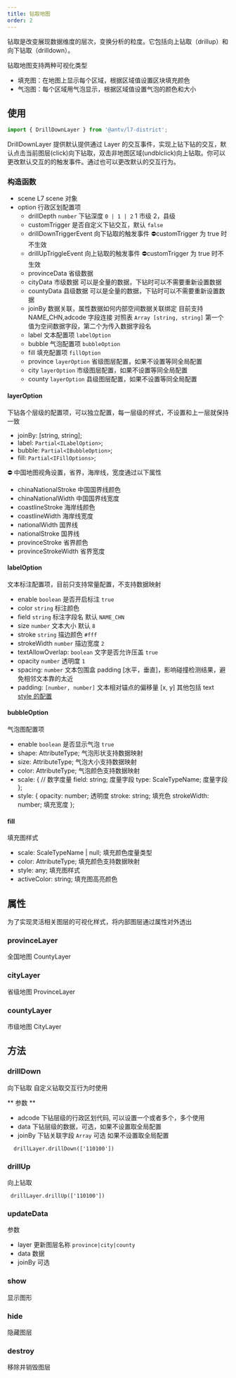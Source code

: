 ```yaml
---
title: 钻取地图
order: 2
---
```


钻取是改变展现数据维度的层次，变换分析的粒度。它包括向上钻取（drillup）和向下钻取（drilldown）。

钻取地图支持两种可视化类型

- 填充图：在地图上显示每个区域，根据区域值设置区块填充颜色
- 气泡图：每个区域用气泡显示，根据区域值设置气泡的颜色和大小

## 使用

```javascript
import { DrillDownLayer } from '@antv/l7-district';
```

DrillDownLayer 提供默认提供通过 Layer 的交互事件，实现上钻下钻的交互，默认点击当前图层(click)向下钻取，双击非地图区域(undblclick)向上钻取。你可以更改默认交互的的触发事件。通过也可以更改默认的交互行为。

### 构造函数

- scene L7 scene 对象
- option 行政区划配置项
  - drillDepth `number` 下钻深度 `0 | 1 | 2` 1 市级 2，县级
  - customTrigger 是否自定义下钻交互，默认 `false`
  - drillDownTriggerEvent 向下钻取的触发事件 ⛔customTrigger 为 true 时不生效
  - drillUpTriggleEvent 向上钻取的触发事件 ⛔customTrigger 为 true 时不生效
  - provinceData 省级数据
  - cityData 市级数据 可以是全量的数据，下钻时可以不需要重新设置数据
  - countyData 县级数据 可以是全量的数据，下钻时可以不需要重新设置数据
  - joinBy 数据关联，属性数据如何内部空间数据关联绑定 目前支持 NAME_CHN,adcode 字段连接
    对照表 `Array [string, string]` 第一个值为空间数据字段，第二个为传入数据字段名
  - label 文本配置项 `labelOption`
  - bubble 气泡配置项 `bubbleOption`
  - fill 填充配置项 `fillOption`
  - province `layerOption` 省级图层配置，如果不设置等同全局配置
  - city `layerOption` 市级图层配置，如果不设置等同全局配置
  - county `layerOption` 县级图层配置，如果不设置等同全局配置

#### layerOption

下钻各个层级的配置项，可以独立配置，每一层级的样式，不设置和上一层就保持一致

- joinBy: [string, string];
- label: `Partial<ILabelOption>`;
- bubble: `Partial<IBubbleOption>`;
- fill: `Partial<IFillOptions>`;

⛔ 中国地图视角设置，省界，海岸线，宽度通过以下属性

- chinaNationalStroke 中国国界线颜色
- chinaNationalWidth 中国国界线宽度
- coastlineStroke 海岸线颜色
- coastlineWidth 海岸线宽度
- nationalWidth 国界线
- nationalStroke 国界线
- provinceStroke 省界颜色
- provinceStrokeWidth 省界宽度

#### labelOption

文本标注配置项，目前只支持常量配置，不支持数据映射

- enable `boolean` 是否开启标注 `true`
- color `string` 标注颜色
- field `string` 标注字段名 默认 `NAME_CHN`
- size `number` 文本大小 默认 `8`
- stroke `string` 描边颜色 `#fff`
- strokeWidth `number` 描边宽度 `2`
- textAllowOverlap: `boolean` 文字是否允许压盖 `true`
- opacity `number` 透明度 `1`
- spacing:  `number` 文本包围盒 padding [水平，垂直]，影响碰撞检测结果，避免相邻文本靠的太近
- padding:  `[number, number]`  文本相对锚点的偏移量 [x, y]
    其他包括 text [style 的配置](../layer/point_layer/text#style)

#### bubbleOption

气泡图配置项

- enable `boolean` 是否显示气泡 `true`
- shape: AttributeType; 气泡形状支持数据映射
- size: AttributeType; 气泡大小支持数据映射
- color: AttributeType; 气泡颜色支持数据映射
- scale: { // 数字度量
  field: string; 度量字段
  type: ScaleTypeName; 度量字段
  };
- style: {
  opacity: number; 透明度
  stroke: string; 填充色
  strokeWidth: number; 填充宽度
  };

#### fill

填充图样式

- scale: ScaleTypeName | null; 填充颜色度量类型
- color: AttributeType; 填充颜色支持数据映射
- style: any; 填充图样式
- activeColor: string; 填充图高亮颜色

## 属性

为了实现灵活相关图层的可视化样式，将内部图层通过属性对外透出

### provinceLayer

全国地图 CountyLayer

### cityLayer

省级地图 ProvinceLayer

### countyLayer

市级地图 CityLayer

## 方法

### drillDown

向下钻取 自定义钻取交互行为时使用

** 参数 **

- adcode 下钻层级的行政区划代码, 可以设置一个或者多个，多个使用
- data 下钻层级的数据，可选，如果不设置取全局配置
- joinBy 下钻关联字段 `Array` 可选 如果不设置取全局配置

```javascirpt
  drillLayer.drillDown(['110100'])
```

### drillUp

向上钻取

```javascirpt
 drillLayer.drillUp(['110100'])
```

### updateData

参数

- layer 更新图层名称 `province|city|county`
- data 数据
- joinBy 可选

### show

显示图形

### hide

隐藏图层

### destroy

移除并销毁图层
